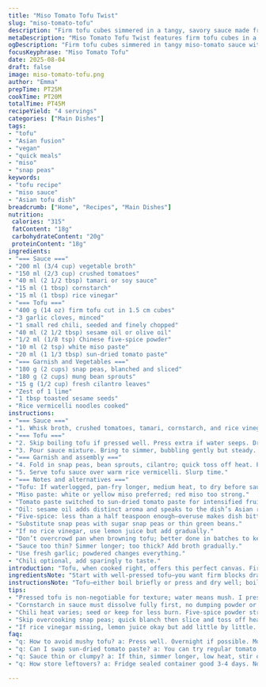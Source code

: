 ```yaml
---
title: "Miso Tomato Tofu Twist"
slug: "miso-tomato-tofu"
description: "Firm tofu cubes simmered in a tangy, savory sauce made from tomato paste and miso, spiced subtly with five-spice powder and fresh chilies. Tossed with crunchy snap peas, bean sprouts, and fresh cilantro, served on tender rice vermicelli. Flexible, vegan-friendly, with a refreshing twist of lime zest and toasted sesame seeds. A balance of umami and brightness. Cook times flexible, rely on sight and aroma to judge sauce thickness and tofu texture."
metaDescription: "Miso Tomato Tofu Twist features firm tofu cubes in a tangy miso-tomato sauce with five-spice, snap peas, cilantro, lime zest, and sesame seeds over vermicelli."
ogDescription: "Firm tofu cubes simmered in tangy miso-tomato sauce with snap peas, fresh cilantro, lime zest, sesame seeds. Asian fusion flavor packed in each bite."
focusKeyphrase: "Miso Tomato Tofu"
date: 2025-08-04
draft: false
image: miso-tomato-tofu.png
author: "Emma"
prepTime: PT25M
cookTime: PT20M
totalTime: PT45M
recipeYield: "4 servings"
categories: ["Main Dishes"]
tags:
- "tofu"
- "Asian fusion"
- "vegan"
- "quick meals"
- "miso"
- "snap peas"
keywords:
- "tofu recipe"
- "miso sauce"
- "Asian tofu dish"
breadcrumb: ["Home", "Recipes", "Main Dishes"]
nutrition: 
 calories: "315"
 fatContent: "18g"
 carbohydrateContent: "20g"
 proteinContent: "18g"
ingredients:
- "=== Sauce ==="
- "200 ml (3/4 cup) vegetable broth"
- "150 ml (2/3 cup) crushed tomatoes"
- "40 ml (2 1/2 tbsp) tamari or soy sauce"
- "15 ml (1 tbsp) cornstarch"
- "15 ml (1 tbsp) rice vinegar"
- "=== Tofu ==="
- "400 g (14 oz) firm tofu cut in 1.5 cm cubes"
- "3 garlic cloves, minced"
- "1 small red chili, seeded and finely chopped"
- "40 ml (2 1/2 tbsp) sesame oil or olive oil"
- "1/2 ml (1/8 tsp) Chinese five-spice powder"
- "10 ml (2 tsp) white miso paste"
- "20 ml (1 1/3 tbsp) sun-dried tomato paste"
- "=== Garnish and Vegetables ==="
- "180 g (2 cups) snap peas, blanched and sliced"
- "180 g (2 cups) mung bean sprouts"
- "15 g (1/2 cup) fresh cilantro leaves"
- "Zest of 1 lime"
- "1 tbsp toasted sesame seeds"
- "Rice vermicelli noodles cooked"
instructions:
- "=== Sauce ==="
- "1. Whisk broth, crushed tomatoes, tamari, cornstarch, and rice vinegar in a bowl. Set aside — starch needs to dissolve completely to avoid clumps. Fresh acidity from vinegar cuts the sweetness of tomatoes. Essential balance."
- "=== Tofu ==="
- "2. Skip boiling tofu if pressed well. Press extra if water seeps. Dry tofu browns and holds sauce better. Heat oil in nonstick skillet medium-high. Toss tofu cubes, garlic, red chili. Listen for sizzling. When tofu edges turn golden, about 4-5 minutes, toss in five-spice, miso, sun-dried tomato paste. Stir to coat. Aromas should bloom — miso nuttiness, tomato acidity, spice depth mingling nicely."
- "3. Pour sauce mixture. Bring to simmer, bubbling gently but steady. Stir occasionally, scraping bottom to avoid burning cornstarch. Sauce thickens slowly in 6-8 minutes. Look for glossy sheen; coats back of a spoon. Resist urge to rush."
- "=== Garnish and assembly ==="
- "4. Fold in snap peas, bean sprouts, cilantro; quick toss off heat. Peas stay crisp, sprouts retain crunch, cilantro fresh pop. Finish with lime zest and sprinkle toasted sesame. The lime zest perks everything — adds brightness and complexity. Sesame seeds provide nuttiness and texture contrast."
- "5. Serve tofu sauce over warm rice vermicelli. Slurp time."
- "=== Notes and alternatives ==="
- "Tofu: If waterlogged, pan-fry longer, medium heat, to dry before saucing."
- "Miso paste: white or yellow miso preferred; red miso too strong."
- "Tomato paste switched to sun-dried tomato paste for intensified fruitiness, adds umami depth lost otherwise."
- "Oil: sesame oil adds distinct aroma and speaks to the dish’s Asian roots but olive oil works in pinch."
- "Five-spice: less than a half teaspoon enough—overuse makes dish bitter."
- "Substitute snap peas with sugar snap peas or thin green beans."
- "If no rice vinegar, use lemon juice but add gradually."
- "Don’t overcrowd pan when browning tofu; better done in batches to keep texture."
- "Sauce too thin? Simmer longer; too thick? Add broth gradually."
- "Use fresh garlic; powdered changes everything."
- "Chili optional, add sparingly to taste."
introduction: "Tofu, when cooked right, offers this perfect canvas. Firm, golden, slightly crispy, soaking up every drop of sauce. Not a mushy block but bites with texture. That miso-tomato base? A twist — sun-dried tomato paste brings brightness and gentle sweetness deeper than canned sauce ever could. Five-spice adds a hint of mystery, but sparingly. Been there, over-spiced before. Snap peas keep crunch alive; bean sprouts add juiciness. Cilantro? A fresh, herbal pop. Lime zest finishes. No heavy sauce drowning everything. Kitchen smells of garlic and toasted sesame oil — that’s your cue to taste. Rice vermicelli a simple bed, soaking just enough, never falling apart. Practical, quick-ish, flavorful when timing's nailed."
ingredientsNote: "Start with well-pressed tofu—you want firm blocks drained overnight or at least 30 minutes squeezed. Moisture kills crisping. For sauce, I swapped normal tomato paste for sun-dried tomato paste; the flavor dimensionality is worth it. Miso types matter; white miso works best here, soft and mellow. The cornstarch thickens sauce, but blend well with broth; never dump powder in directly or you get lumps. Sesame oil is traditional, but olive oil stands in when necessary. Five-spice's strong, so measure carefully. Veggies stay rawish for crunch—quick blanch snap peas; don't overcook or they become limp. Bean sprouts—wash well to get rid of dirt. Cilantro added at the end; no cooking or taste smothered."
instructionsNote: "Tofu—either boil briefly or press and dry well; boiling removes excess beaniness but optional. Pressed tofu browns better, developing crust. Heat oil medium-high, listen for sizzle before tossing tofu in. Brown all sides evenly, takes about 5 minutes. Garlic mustn't burn; add it once tofu starts to color. Stir in pastes and five-spice, toast spices briefly to awaken flavors. Pour sauce and bring to low simmer, watching thickness. Should coat spoon backs, shiny—not gluey. Fold in veggies off heat to retain crunch and color. Cilantro last, fresh and aromatic. Lime zest and sesame seeds provide final layers. Serve promptly with soft but firm rice noodles; noodles soaking too long fall apart—watch timing. If sauce thickens too fast, add broth gradually, stir well. If too thin, simmer longer. Flavor adjusts with vinegar and tamari—taste and correct. Use fresh garlic, better than powders. Chili optional, adapt heat to preference."
tips:
- "Pressed tofu is non-negotiable for texture; water means mush. I press extra long. If water seeps, toss cubes on paper towels mid-cook. Brown tofu edges until golden and sizzling, that sound tells you timing for next step."
- "Cornstarch in sauce must dissolve fully first, no dumping powder or you get grit lumps. Stir broth and vinegar with cornstarch. Watch sauce closely during simmer; glossy sheen and thickness clues. Resist rushing; patience here is key."
- "Chili heat varies; seed or keep for less burn. Five-spice powder strong and bitter if overdone. Less than half a teaspoon is enough to hint, not overwhelm. Stir pastes and spices briskly to bloom aroma but never burn garlic."
- "Skip overcooking snap peas; quick blanch then slice and toss off heat means crisp, not mushy. Bean sprouts add fresh crunch raw. Cilantro goes last to keep freshness and sharp herbal note. Lime zest is final lift; sprinkle sparingly."
- "If rice vinegar missing, lemon juice okay but add little by little. Sesame oil is fragrant, but olive oil stands when needed, just lacks that punch. Sauce too thick? Add broth gradually; too thin, simmer longer while scraping pan bottom."
faq:
- "q: How to avoid mushy tofu? a: Press well. Overnight if possible. More pressing better. Dry surface browns, holds sauce nicely. Cook medium-high. Sizzle sound is your timer. Pat every 2 minutes if needed."
- "q: Can I swap sun-dried tomato paste? a: You can try regular tomato paste but flavor fades. Sun-dried adds fruitiness and umami depth here. No tomato paste? Use crushed tomatoes but reduce broth slightly."
- "q: Sauce thin or clumpy? a: If thin, simmer longer, low heat, stir often. Clumpy means bad starch dissolution—whisk cornstarch in liquid first. Avoid dumping powder straight in. Scrape pan bottom, prevent burning cornstarch."
- "q: How store leftovers? a: Fridge sealed container good 3-4 days. Noodles soak sauce; reheat softly but noodles lose texture. Freeze okay but tofu texture changes. Better fresh for crisp veggies and flavor punch."

---
```

